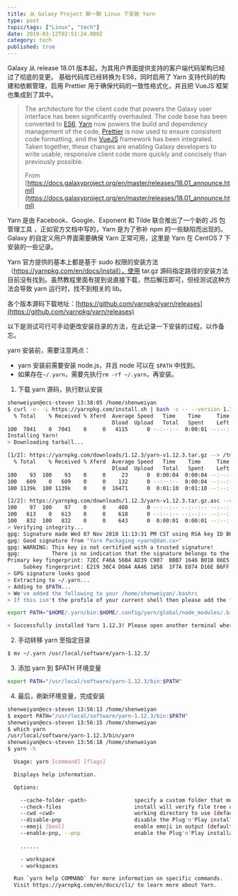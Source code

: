 ```yaml
---
title: 从 Galaxy Project 聊一聊 Linux 下安装 Yarn
type: post
topic/tags: ["Linux", "tech"]
date: 2019-03-12T02:51:24.000Z
category: tech
published: true
---
```


Galaxy 从 release 18.01 版本起，为其用户界面提供支持的客户端代码架构已经过了彻底的变更。 基础代码库已经转换为 ES6，同时启用了 Yarn 支持代码的构建和依赖管理，启用 Prettier 用于确保代码的一致性格式化，并且把 VueJS 框架也集成到了其中。

> The architecture for the client code that powers the Galaxy user interface has been significantly overhauled. The code base has been converted to [ES6](http://es6-features.org/), [Yarn](https://github.com/yarnpkg/yarn) now powers the build and dependency management of the code, [Prettier](https://prettier.io/) is now used to ensure consistent code formatting, and the [VueJS](https://vuejs.org/) framework has been integrated. Taken together, these changes are enabling Galaxy developers to write usable, responsive client code more quickly and concisely than previously possible.
> 
> From [https://docs.galaxyproject.org/en/master/releases/18.01_announce.html](https://docs.galaxyproject.org/en/master/releases/18.01_announce.html)


Yarn 是由 Facebook、Google、Exponent 和 Tilde 联合推出了一个新的 JS 包管理工具 ，正如官方文档中写的，Yarn 是为了弥补 npm 的一些缺陷而出现的。Galaxy 的自定义用户界面需要确保 Yarn 正常可用，这里是 Yarn 在 CentOS 7 下安装的一些记录。

Yarn 官方提供的基本上都是基于 sudo 权限的安装方法（https://yarnpkg.com/en/docs/install），使用 tar.gz 源码指定路径的安装方法目前没有找到。虽然教程里面有提到说直接下载，然后解压即可，但经测试这种方法会导致 yarn 运行时，找不到相关的 lib。

各个版本源码下载地址：[https://github.com/yarnpkg/yarn/releases](https://github.com/yarnpkg/yarn/releases)

以下是测试可行可手动更改安装目录的方法，在此记录一下安装的过程，以作备忘。

yarn 安装前，需要注意两点：

- yarn 安装前需要安装 node.js，并且 node 可以在 `$PATH` 中找到。
- 如果存在`~/.yarn`，需要先执行`rm -rf ~/.yarn`，再安装。

1. 下载 yarn 源码，执行默认安装
```bash
shenweiyan@ecs-steven 13:38:05 /home/shenweiyan
$ curl -o- -L https://yarnpkg.com/install.sh | bash -s -- --version 1.12.3
  % Total    % Received % Xferd  Average Speed   Time    Time     Time  Current
                                 Dload  Upload   Total   Spent    Left  Speed
100  7041    0  7041    0     0   4115      0 --:--:--  0:00:01 --:--:--  4115
Installing Yarn!
> Downloading tarball...

[1/2]: https://yarnpkg.com/downloads/1.12.3/yarn-v1.12.3.tar.gz --> /tmp/yarn.tar.gz.tQbHw7wPEA
  % Total    % Received % Xferd  Average Speed   Time    Time     Time  Current
                                 Dload  Upload   Total   Spent    Left  Speed
100    93  100    93    0     0     23      0  0:00:04  0:00:04 --:--:--    23
100   609    0   609    0     0    132      0 --:--:--  0:00:04 --:--:--  1750
100 1139k  100 1139k    0     0  16471      0  0:01:10  0:01:10 --:--:-- 80506

[2/2]: https://yarnpkg.com/downloads/1.12.3/yarn-v1.12.3.tar.gz.asc --> /tmp/yarn.tar.gz.tQbHw7wPEA.asc
100    97  100    97    0     0    480      0 --:--:-- --:--:-- --:--:--   480
100   613    0   613    0     0    618      0 --:--:-- --:--:-- --:--:--  1046
100   832  100   832    0     0    643      0  0:00:01  0:00:01 --:--:--   643
> Verifying integrity...
gpg: Signature made Wed 07 Nov 2018 11:13:31 PM CST using RSA key ID B6FF4DE3
gpg: Good signature from "Yarn Packaging <yarn@dan.cx>"
gpg: WARNING: This key is not certified with a trusted signature!
gpg:          There is no indication that the signature belongs to the owner.
Primary key fingerprint: 72EC F46A 56B4 AD39 C907  BBB7 1646 B01B 86E5 0310
     Subkey fingerprint: E219 30C4 D0A4 AA46 1858  1F7A E074 D16E B6FF 4DE3
> GPG signature looks good
> Extracting to ~/.yarn...
> Adding to $PATH...
> We've added the following to your /home/shenweiyan/.bashrc
> If this isn't the profile of your current shell then please add the following to your correct profile:

export PATH="$HOME/.yarn/bin:$HOME/.config/yarn/global/node_modules/.bin:$PATH"

> Successfully installed Yarn 1.12.3! Please open another terminal where the `yarn` command will now be available.
```

2. 手动转移 yarn 至指定目录
```bash
$ mv ~/.yarn /usr/local/software/yarn-1.12.3/
```

3. 添加 yarn 到 $PATH 环境变量
```bash
export PATH="/usr/local/software/yarn-1.12.3/bin:$PATH"
```

4. 最后，刷新环境变量，完成安装
```bash
shenweiyan@ecs-steven 13:56:13 /home/shenweiyan
$ export PATH="/usr/local/software/yarn-1.12.3/bin:$PATH"
shenweiyan@ecs-steven 13:56:15 /home/shenweiyan
$ which yarn
/usr/local/software/yarn-1.12.3/bin/yarn
shenweiyan@ecs-steven 13:56:18 /home/shenweiyan
$ yarn -h

  Usage: yarn [command] [flags]

  Displays help information.

  Options:

    --cache-folder <path>               specify a custom folder that must be used to store the yarn cache
    --check-files                       install will verify file tree of packages for consistency
    --cwd <cwd>                         working directory to use (default: /home/shenweiyan)
    --disable-pnp                       disable the Plug'n'Play installation
    --emoji [bool]                      enable emoji in output (default: false)
    --enable-pnp, --pnp                 enable the Plug'n'Play installation
    
    ......

    - workspace
    - workspaces

  Run `yarn help COMMAND` for more information on specific commands.
  Visit https://yarnpkg.com/en/docs/cli/ to learn more about Yarn.
```

